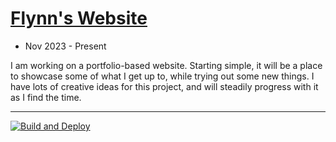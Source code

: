 # [Flynn's Website](https://flynnwhelehan.github.io/website/)
- Nov 2023 - Present

I am working on a portfolio-based website. Starting simple, it will be a place to showcase some of what I get up to, while trying out some new things. 
I have lots of creative ideas for this project, and will steadily progress with it as I find the time.

----------------------------------

[![Build and Deploy](https://github.com/flynnWhelehan/Website/actions/workflows/deploy.yml/badge.svg)](https://github.com/flynnWhelehan/Website/actions/workflows/deploy.yml)

